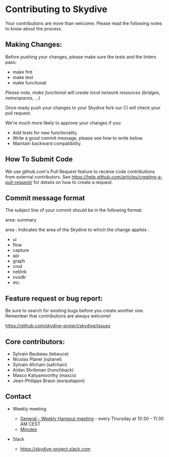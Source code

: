 Contributing to Skydive
========================

Your contributions are more than welcome. Please read the following notes to
know about the process.

Making Changes:
---------------

Before pushing your changes, please make sure the tests and the linters pass:

* make fmt
* make test
* make functional

_Please note, make functional will create local network resources
(bridges, namespaces, ...)_

Once ready push your changes to your Skydive fork our CI will check your
pull request.

We're much more likely to approve your changes if you:

* Add tests for new functionality.
* Write a good commit message, please see how to write below.
* Maintain backward compatibility.

How To Submit Code
------------------

We use github.com's Pull Request feature to receive code contributions from
external contributors. See
https://help.github.com/articles/creating-a-pull-request/ for details on
how to create a request.

Commit message format
---------------------

The subject line of your commit should be in the following format:

area: summary

area :
Indicates the area of the Skydive to which the change applies :

* ui
* flow
* capture
* api
* graph
* cmd
* netlink
* ovsdb
* etc.

Feature request or bug report:
------------------------------

Be sure to search for existing bugs before you create another one.
Remember that contributions are always welcome!

https://github.com/skydive-project/skydive/issues

Core contributors:
------------------

* Sylvain Baubeau (lebauce)
* Nicolas Planel (nplanel)
* Sylvain Afchain (safchain)
* Aidan Shribman (hunchback)
* Masco Kaliyamoorthy (masco)
* Jean-Philippe Braun (eonpatapon)

Contact
-------

* Weekly meeting
    * [General - Weekly Hangout meeting](https://hangouts.google.com/call/TVzTtJpcW6BhSRhXgQNBAEEI) - every Thursday at 10:30 - 11:30 AM CEST
    * [Minutes](https://docs.google.com/document/d/1eri4vyjmAwxiWs2Kp4HYdCUDWACF_HXZDrDL8WcPF-o/edit?ts=5d946ad5#heading=h.g8f8gdfq0un9)

* Slack
    * https://skydive-project.slack.com
